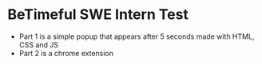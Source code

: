 # BeTimeful SWE Intern Test

- Part 1 is a simple popup that appears after 5 seconds made with HTML, CSS and JS
- Part 2 is a chrome extension